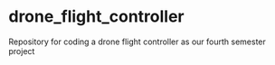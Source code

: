 # drone_flight_controller
Repository for coding a drone flight controller as our fourth semester project

